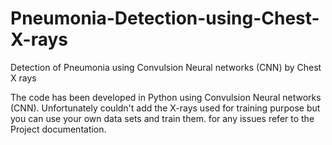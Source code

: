 # Pneumonia-Detection-using-Chest-X-rays
Detection of Pneumonia using Convulsion Neural networks (CNN) by Chest X rays

The code has been developed in Python using Convulsion Neural networks (CNN).
Unfortunately couldn't add the X-rays used for training purpose but you can use your own data sets and train them.
for any issues refer to the Project documentation.
